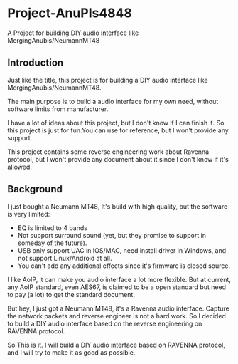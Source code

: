 # Project-AnuPIs4848
A Project for building DIY audio interface like MergingAnubis/NeumannMT48

## Introduction

Just like the title, this project is for building a DIY audio interface like MergingAnubis/NeumannMT48.

The main purpose is to build a audio interface for my own need, without software limits from  manufacturer.

I have a lot of ideas about this project, but I don't know if I can finish it. So this project is just for fun.You can use for reference, but I won't provide any support.

This project contains some reverse engineering work about Ravenna protocol, but I won't provide any document about it since I don't know if it's allowed.

## Background

I just bought a Neumann MT48, It's build with high quality, but the software is very limited:

* EQ is limited to 4 bands
* Not support surround sound (yet, but they promise to support in someday of the future).
* USB only support UAC in IOS/MAC, need install driver in Windows, and not support Linux/Android at all.
* You can't add any additional effects since it's firmware is closed source.

I like AoIP, it can make you audio interface a lot more flexible. But at current, any AoIP standard, even AES67, is claimed to be a open standard but need to pay (a lot) to get the standard document.

But hey, I just got a Neumann MT48, it's a Ravenna audio interface. Capture the network packets and reverse engineer is not a hard work. So I decided to build a DIY audio interface based on the reverse engineering on RAVENNA protocol.

So This is it. I will build a DIY audio interface based on RAVENNA protocol, and I will try to make it as good as possible.

